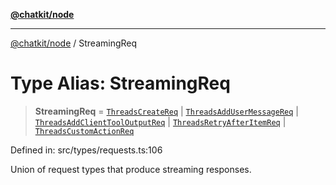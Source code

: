 [**@chatkit/node**](../README.md)

***

[@chatkit/node](../README.md) / StreamingReq

# Type Alias: StreamingReq

> **StreamingReq** = [`ThreadsCreateReq`](../interfaces/ThreadsCreateReq.md) \| [`ThreadsAddUserMessageReq`](../interfaces/ThreadsAddUserMessageReq.md) \| [`ThreadsAddClientToolOutputReq`](../interfaces/ThreadsAddClientToolOutputReq.md) \| [`ThreadsRetryAfterItemReq`](../interfaces/ThreadsRetryAfterItemReq.md) \| [`ThreadsCustomActionReq`](../interfaces/ThreadsCustomActionReq.md)

Defined in: src/types/requests.ts:106

Union of request types that produce streaming responses.
